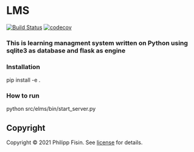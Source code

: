 # LMS

[![Build Status](https://travis-ci.org/qGentry/LMS.svg?branch=main)](https://travis-ci.org/qGentry/LMS)
[![codecov](https://codecov.io/gh/qGentry/LMS/branch/main/graph/badge.svg?token=214ZYDKHC5)](https://codecov.io/gh/qGentry/LMS)

### This is learning managment system written on Python using sqlite3 as database and flask as engine
### Installation
pip install -e .
### How to run
python src/elms/bin/start_server.py 

## Copyright

Copyright © 2021 Philipp Fisin. See [license] for details.

[license]: LICENSE
